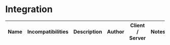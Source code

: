 
<!-- TODO remove comments and actually add the entries -->
# Integration
| Name | Incompatibilities | Description | Author | Client / Server | Notes |
| --- | :---: | :---: | :---: | :---: | :---: |
<!-- in this order:
- [Force Port](https://modrinth.com/mod/forceport)
-->